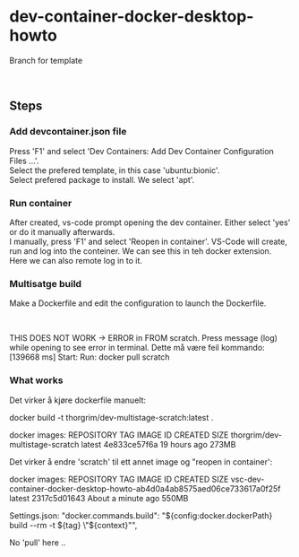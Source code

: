 # dev-container-docker-desktop-howto
Branch for template

<br/>

## Steps

### Add devcontainer.json file

Press 'F1' and select 'Dev Containers: Add Dev Container Configuration Files ...'. <br/>
Select the prefered template, in this case 'ubuntu:bionic'. <br/>
Select prefered package to install. We select 'apt'. <br/>

### Run container
After created, vs-code prompt opening the dev container. Either select 'yes' or do it manually afterwards. <br/>
I manually, press 'F1' and select 'Reopen in container'. VS-Code will create, run and log into the conteiner. We can see this in teh docker extension. Here we can also remote log in to it.

### Multisatge build
Make a Dockerfile and edit the configuration to launch the Dockerfile. 

<br/>

THIS DOES NOT WORK -> ERROR in FROM scratch. Press message (log) while opening to see error in terminal.
Dette må være feil kommando:
[139668 ms] Start: Run: docker pull scratch

### What works

Det virker å kjøre dockerfile manuelt: <br/>

docker build -t thorgrim/dev-multistage-scratch:latest . <br/>

docker images:
REPOSITORY                                    TAG       IMAGE ID       CREATED        SIZE
thorgrim/dev-multistage-scratch               latest    4e833ce57f6a   19 hours ago   273MB

Det virker å endre 'scratch' til ett annet image og "reopen in container': <br/>

docker images:
REPOSITORY                                                                TAG       IMAGE ID       CREATED              SIZE
vsc-dev-container-docker-desktop-howto-ab4d0a4ab8575aed06ce733617a0f25f   latest    2317c5d01643   About a minute ago   550MB


Settings.json:
 "docker.commands.build": "${config:docker.dockerPath} build --rm -t ${tag} \"${context}\"",

No 'pull' here ..





